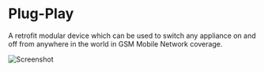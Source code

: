 # Plug-Play
A retrofit modular device which can be used to switch any appliance on and off from anywhere in the world in GSM Mobile Network coverage.


![Screenshot](screenshot.png)
